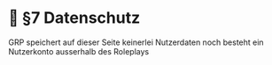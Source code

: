 # 🔐 §7 Datenschutz

GRP speichert auf dieser Seite keinerlei Nutzerdaten noch besteht ein Nutzerkonto ausserhalb des Roleplays
